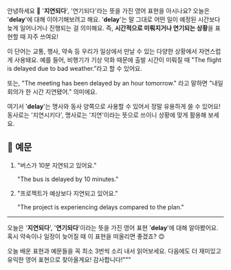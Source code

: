 안녕하세요 👋 '**지연되다**', '연기되다'라는 뜻을 가진 영어 표현을 아시나요? 오늘은 '**delay**'에 대해 이야기해보려고 해요. '**delay**'는 말 그대로 어떤 일이 예정된 시간보다 늦게 일어나거나 진행되는 걸 의미해요. 즉, **시간적으로 미뤄지거나 연기되는 상황**을 표현할 때 자주 쓰여요!

이 단어는 교통, 행사, 약속 등 우리가 일상에서 만날 수 있는 다양한 상황에서 자연스럽게 사용돼요. 예를 들어, 비행기가 기상 악화 때문에 출발 시간이 미뤄질 때 "The flight is delayed due to bad weather."라고 할 수 있어요.

또는, "The meeting has been delayed by an hour tomorrow." 라고 말하면 "내일 회의가 한 시간 지연됐어." 의미에요.

여기서 '**delay**'는 명사와 동사 양쪽으로 사용할 수 있어서 정말 유용하게 쓸 수 있어요! 동사로는 '지연시키다', 명사로는 '지연'이라는 뜻으로 쓰이니 상황에 맞게 활용해 보세요.

## 📖 예문

<!-- MAINTAIN the same spacing and line breaks as in the provided text below. -->

1. "버스가 10분 지연되고 있어요."

   "The bus is delayed by 10 minutes."

2. "프로젝트가 예상보다 지연되고 있어요."

   "The project is experiencing delays compared to the plan."

---

오늘은 '**지연되다**', '**연기되다**'이라는 뜻을 가진 영어 표현 '**delay**'에 대해 알아봤어요. 혹시 약속이나 일정이 늦어질 때 이 표현을 떠올리면 좋겠죠? 😊

오늘 배운 표현과 예문들을 꼭 최소 3번씩 소리 내서 읽어보세요. 다음에도 더 재미있고 유익한 영어 표현으로 찾아올게요! 감사합니다!"""
